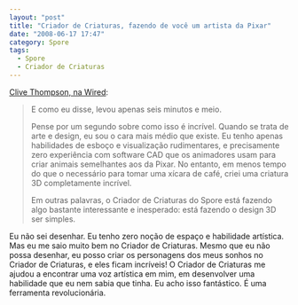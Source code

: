 ```yaml
---
layout: "post"
title: "Criador de Criaturas, fazendo de você um artista da Pixar"
date: "2008-06-17 17:47"
category: Spore
tags:
  - Spore
  - Criador de Criaturas
---
```


[Clive Thompson, na Wired](http://www.wired.com/gaming/virtualworlds/commentary/games/2008/06/gamesfrontiers_0616):

> E como eu disse, levou apenas seis minutos e meio.
>
> Pense por um segundo sobre como isso é incrível. Quando se trata de arte e design, eu sou o cara mais médio que existe. Eu tenho apenas habilidades de esboço e visualização rudimentares, e precisamente zero experiência com software CAD que os animadores usam para criar animais semelhantes aos da Pixar. No entanto, em menos tempo do que o necessário para tomar uma xícara de café, criei uma criatura 3D completamente incrível.
>
> Em outras palavras, o Criador de Criaturas do Spore está fazendo algo bastante interessante e inesperado: está fazendo o design 3D ser simples.

Eu não sei desenhar. Eu tenho zero noção de espaço e habilidade artística. Mas eu me saio muito bem no Criador de Criaturas. Mesmo que eu não possa desenhar, eu posso criar os personagens dos meus sonhos no Criador de Criaturas, e eles ficam incríveis! O Criador de Criaturas me ajudou a encontrar uma voz artística em mim, em desenvolver uma habilidade que eu nem sabia que tinha. Eu acho isso fantástico. É uma ferramenta revolucionária.
